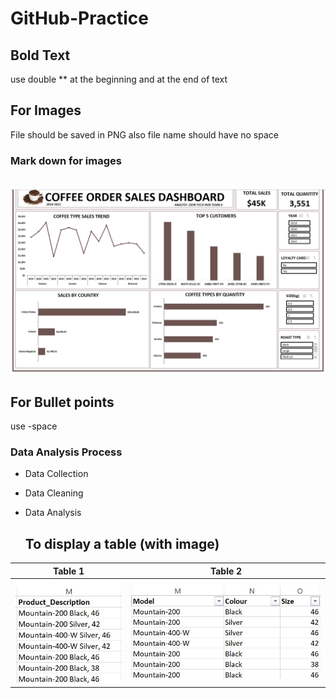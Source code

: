 # GitHub-Practice
## Bold Text
use double ** at the beginning and at the end of text

## For Images
File should be saved in PNG also file name should have no space

### Mark down for images
![]()
![](CoffeeSaleDashboard.PNG)

## For Bullet points
use -space
### Data Analysis Process
- Data Collection
- Data Cleaning
- Data Analysis

  ## To display a table (with image)

 Table 1             | Table 2
 :------------------:|:--------------------:
![](Data_Parsing.png)|![](Data_Parsing2.png)
